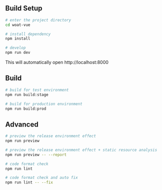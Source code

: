 ## Build Setup

```bash
# enter the project directory
cd woat-vue

# install dependency
npm install

# develop
npm run dev
```

This will automatically open http://localhost:8000

## Build

```bash
# build for test environment
npm run build:stage

# build for production environment
npm run build:prod
```

## Advanced

```bash
# preview the release environment effect
npm run preview

# preview the release environment effect + static resource analysis
npm run preview -- --report

# code format check
npm run lint

# code format check and auto fix
npm run lint -- --fix
```
